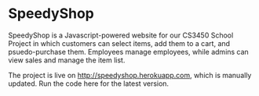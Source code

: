 SpeedyShop
==========

SpeedyShop is a Javascript-powered website for our CS3450 School Project in which customers can select items,
add them to a cart, and psuedo-purchase them. Employees manage employees,
while admins can view sales and manage the item list.

The project is live on http://speedyshop.herokuapp.com, which is manually updated. Run the code here for the latest version.